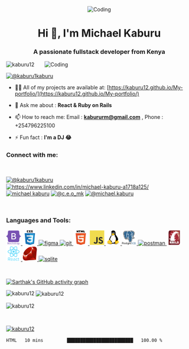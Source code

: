 <div align="center"> <img align="center" alt="Coding"  src="https://media.tenor.com/7Tu-pBzg0_kAAAAd/programming.gif"></div> 

<h1 align="center">Hi 👋, I'm Michael Kaburu</h1>
<h3 align="center">A passionate fullstack developer from Kenya</h3>


<img align="right" alt="Coding" width="400" src="https://media0.giphy.com/media/M9gbBd9nbDrOTu1Mqx/giphy.gif">

<p align="left"> <img src="https://komarev.com/ghpvc/?username=kaburu12&label=Profile%20views&color=0e75b6&style=flat" alt="kaburu12" /> </p>


<p align="left"> <a href="https://twitter.com/@kaburu1kaburu" target="blank"><img src="https://img.shields.io/twitter/follow/@kaburu1kaburu?logo=twitter&style=for-the-badge" alt="@kaburu1kaburu" /></a> </p>

- 👨‍💻 All of my projects are available at: [https://kaburu12.github.io/My-portfolio/](https://kaburu12.github.io/My-portfolio/)

- 💬 Ask me about : **React & Ruby on Rails**

- 📫 How to reach me: Email : **kabururm@gmail.com** , Phone : +254796225100

- ⚡ Fun fact : **I'm a DJ 😂**

<h3 align="left">Connect with me:</h3>
<p align="left">
  
 <br/>
  
<a href="https://twitter.com/@kaburu1kaburu" target="blank"><img align="center" src="https://raw.githubusercontent.com/rahuldkjain/github-profile-readme-generator/master/src/images/icons/Social/twitter.svg" alt="@kaburu1kaburu" height="30" width="40" /></a>
<a href="https://linkedin.com/in/https://www.linkedin.com/in/michael-kaburu-a1718a125/" target="blank"><img align="center" src="https://raw.githubusercontent.com/rahuldkjain/github-profile-readme-generator/master/src/images/icons/Social/linked-in-alt.svg" alt="https://www.linkedin.com/in/michael-kaburu-a1718a125/" height="30" width="40" /></a>
<a href="https://fb.com/michael kaburu" target="blank"><img align="center" src="https://raw.githubusercontent.com/rahuldkjain/github-profile-readme-generator/master/src/images/icons/Social/facebook.svg" alt="michael kaburu" height="30" width="40" /></a>
<a href="https://instagram.com/@c.e.o_mk" target="blank"><img align="center" src="https://raw.githubusercontent.com/rahuldkjain/github-profile-readme-generator/master/src/images/icons/Social/instagram.svg" alt="@c.e.o_mk" height="30" width="40" /></a>
<a href="https://medium.com/@michael.kaburu" target="blank"><img align="center" src="https://raw.githubusercontent.com/rahuldkjain/github-profile-readme-generator/master/src/images/icons/Social/medium.svg" alt="@michael.kaburu" height="30" width="40" /></a>
</p>

<br/>

<h3 align="left">Languages and Tools:</h3>
<p align="left"> <a href="https://getbootstrap.com" target="_blank" rel="noreferrer"> <img src="https://raw.githubusercontent.com/devicons/devicon/master/icons/bootstrap/bootstrap-plain-wordmark.svg" alt="bootstrap" width="40" height="40"/> </a> <a href="https://www.w3schools.com/css/" target="_blank" rel="noreferrer"> <img src="https://raw.githubusercontent.com/devicons/devicon/master/icons/css3/css3-original-wordmark.svg" alt="css3" width="40" height="40"/> </a> <a href="https://www.figma.com/" target="_blank" rel="noreferrer"> <img src="https://www.vectorlogo.zone/logos/figma/figma-icon.svg" alt="figma" width="40" height="40"/> </a> <a href="https://git-scm.com/" target="_blank" rel="noreferrer"> <img src="https://www.vectorlogo.zone/logos/git-scm/git-scm-icon.svg" alt="git" width="40" height="40"/> </a> <a href="https://www.w3.org/html/" target="_blank" rel="noreferrer"> <img src="https://raw.githubusercontent.com/devicons/devicon/master/icons/html5/html5-original-wordmark.svg" alt="html5" width="40" height="40"/> </a> <a href="https://developer.mozilla.org/en-US/docs/Web/JavaScript" target="_blank" rel="noreferrer"> <img src="https://raw.githubusercontent.com/devicons/devicon/master/icons/javascript/javascript-original.svg" alt="javascript" width="40" height="40"/> </a> <a href="https://www.linux.org/" target="_blank" rel="noreferrer"> <img src="https://raw.githubusercontent.com/devicons/devicon/master/icons/linux/linux-original.svg" alt="linux" width="40" height="40"/> </a> <a href="https://www.postgresql.org" target="_blank" rel="noreferrer"> <img src="https://raw.githubusercontent.com/devicons/devicon/master/icons/postgresql/postgresql-original-wordmark.svg" alt="postgresql" width="40" height="40"/> </a> <a href="https://postman.com" target="_blank" rel="noreferrer"> <img src="https://www.vectorlogo.zone/logos/getpostman/getpostman-icon.svg" alt="postman" width="40" height="40"/> </a> <a href="https://rubyonrails.org" target="_blank" rel="noreferrer"> <img src="https://raw.githubusercontent.com/devicons/devicon/master/icons/rails/rails-original-wordmark.svg" alt="rails" width="40" height="40"/> </a> <a href="https://reactjs.org/" target="_blank" rel="noreferrer"> <img src="https://raw.githubusercontent.com/devicons/devicon/master/icons/react/react-original-wordmark.svg" alt="react" width="40" height="40"/> </a> <a href="https://www.ruby-lang.org/en/" target="_blank" rel="noreferrer"> <img src="https://raw.githubusercontent.com/devicons/devicon/master/icons/ruby/ruby-original.svg" alt="ruby" width="40" height="40"/> </a> <a href="https://www.sqlite.org/" target="_blank" rel="noreferrer"> <img src="https://www.vectorlogo.zone/logos/sqlite/sqlite-icon.svg" alt="sqlite" width="40" height="40"/> </a> </p>

<br/>

[![Sarthak's GitHub activity graph](https://activity-graph.herokuapp.com/graph?username=kaburu12&&theme=xcode)](https://github.com/kaburu12)


<p><img align="left" src="https://github-readme-stats.vercel.app/api/top-langs?username=kaburu12&show_icons=true&locale=en&layout=compact" alt="kaburu12" /></p>

<p>&nbsp;<img align="center" src="https://github-readme-stats.vercel.app/api?username=kaburu12&show_icons=true&locale=en" alt="kaburu12" /></p>

<p><img align="center" src="https://github-readme-streak-stats.herokuapp.com/?user=kaburu12&" alt="kaburu12" /></p>   <br/>

<p align="left"> <a href="https://github.com/ryo-ma/github-profile-trophy"><img src="https://github-profile-trophy.vercel.app/?username=kaburu12" alt="kaburu12" /></a> </p>

<!--START_SECTION:waka-->

```text
HTML   10 mins         █████████████████████████   100.00 %
```

<!--END_SECTION:waka-->
